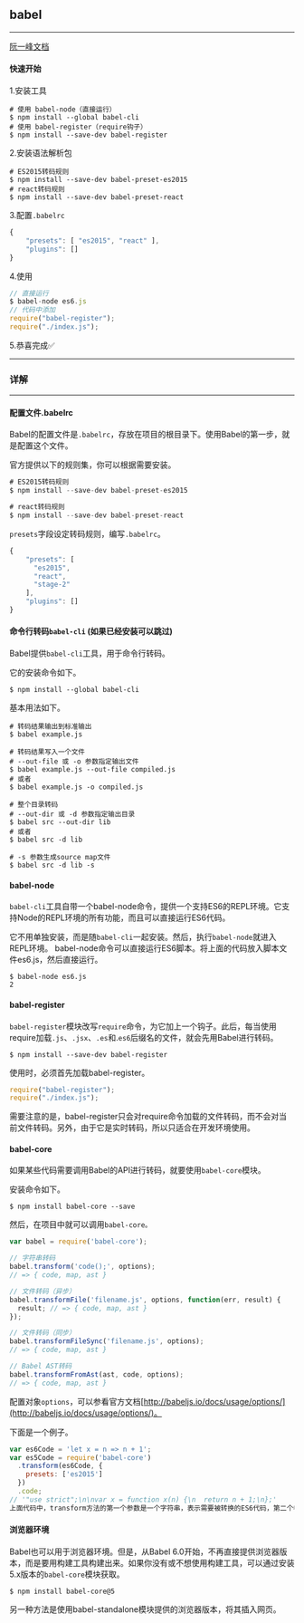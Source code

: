 
## babel
-------
[阮一峰文档](http://es6.ruanyifeng.com/#docs/intro)

#### 快速开始

1.安装工具
```
# 使用 babel-node（直接运行）
$ npm install --global babel-cli
# 使用 babel-register（require钩子）
$ npm install --save-dev babel-register
```
2.安装语法解析包
```
# ES2015转码规则
$ npm install --save-dev babel-preset-es2015
# react转码规则
$ npm install --save-dev babel-preset-react
```
3.配置`.babelrc`
```javascript
{
    "presets": [ "es2015", "react" ],
    "plugins": []
}
```
4.使用
```javascript
// 直接运行
$ babel-node es6.js
// 代码中添加
require("babel-register");
require("./index.js");

```
5.恭喜完成✅



------
### 详解
------


#### 配置文件.babelrc 
Babel的配置文件是`.babelrc`，存放在项目的根目录下。使用Babel的第一步，就是配置这个文件。

官方提供以下的规则集，你可以根据需要安装。
```javascript
# ES2015转码规则
$ npm install --save-dev babel-preset-es2015

# react转码规则
$ npm install --save-dev babel-preset-react
```
`presets`字段设定转码规则，编写`.babelrc`。
```javascript
{
    "presets": [
      "es2015",
      "react",
      "stage-2"
    ],
    "plugins": []
}
```



#### 命令行转码`babel-cli` (如果已经安装可以跳过)
Babel提供`babel-cli`工具，用于命令行转码。

它的安装命令如下。
```
$ npm install --global babel-cli
```
基本用法如下。
```
# 转码结果输出到标准输出
$ babel example.js

# 转码结果写入一个文件
# --out-file 或 -o 参数指定输出文件
$ babel example.js --out-file compiled.js
# 或者
$ babel example.js -o compiled.js

# 整个目录转码
# --out-dir 或 -d 参数指定输出目录
$ babel src --out-dir lib
# 或者
$ babel src -d lib

# -s 参数生成source map文件
$ babel src -d lib -s
```



#### babel-node 
`babel-cli`工具自带一个babel-node命令，提供一个支持ES6的REPL环境。它支持Node的REPL环境的所有功能，而且可以直接运行ES6代码。

它不用单独安装，而是随`babel-cli`一起安装。然后，执行`babel-node`就进入REPL环境。
babel-node命令可以直接运行ES6脚本。将上面的代码放入脚本文件es6.js，然后直接运行。
```
$ babel-node es6.js
2
```


#### babel-register 
`babel-register`模块改写`require`命令，为它加上一个钩子。此后，每当使用require加载`.js`、`.jsx`、`.es`和.`es6`后缀名的文件，就会先用Babel进行转码。
```
$ npm install --save-dev babel-register
```
使用时，必须首先加载babel-register。
```javascript
require("babel-register");
require("./index.js");
```
需要注意的是，babel-register只会对require命令加载的文件转码，而不会对当前文件转码。另外，由于它是实时转码，所以只适合在开发环境使用。




#### babel-core 
如果某些代码需要调用Babel的API进行转码，就要使用`babel-core`模块。

安装命令如下。
```
$ npm install babel-core --save
```
然后，在项目中就可以调用`babel-core。`
```javascript
var babel = require('babel-core');

// 字符串转码
babel.transform('code();', options);
// => { code, map, ast }

// 文件转码（异步）
babel.transformFile('filename.js', options, function(err, result) {
  result; // => { code, map, ast }
});

// 文件转码（同步）
babel.transformFileSync('filename.js', options);
// => { code, map, ast }

// Babel AST转码
babel.transformFromAst(ast, code, options);
// => { code, map, ast }
```
配置对象`options`，可以参看官方文档[http://babeljs.io/docs/usage/options/](http://babeljs.io/docs/usage/options/)。

下面是一个例子。
```javascript
var es6Code = 'let x = n => n + 1';
var es5Code = require('babel-core')
  .transform(es6Code, {
    presets: ['es2015']
  })
  .code;
// '"use strict";\n\nvar x = function x(n) {\n  return n + 1;\n};'
上面代码中，transform方法的第一个参数是一个字符串，表示需要被转换的ES6代码，第二个参数是转换的配置对象。
```


#### 浏览器环境 
Babel也可以用于浏览器环境。但是，从Babel 6.0开始，不再直接提供浏览器版本，而是要用构建工具构建出来。如果你没有或不想使用构建工具，可以通过安装5.x版本的`babel-core`模块获取。
```
$ npm install babel-core@5
```
另一种方法是使用babel-standalone模块提供的浏览器版本，将其插入网页。



